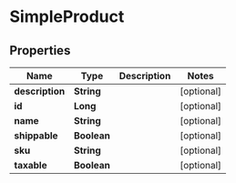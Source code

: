
# SimpleProduct

## Properties
Name | Type | Description | Notes
------------ | ------------- | ------------- | -------------
**description** | **String** |  |  [optional]
**id** | **Long** |  |  [optional]
**name** | **String** |  |  [optional]
**shippable** | **Boolean** |  |  [optional]
**sku** | **String** |  |  [optional]
**taxable** | **Boolean** |  |  [optional]



